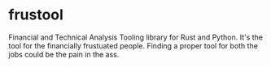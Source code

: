 # frustool

Financial and Technical Analysis Tooling library for Rust and Python.
It's the tool for the financially frustuated people. Finding a proper tool for both the jobs could be the pain in the ass.
